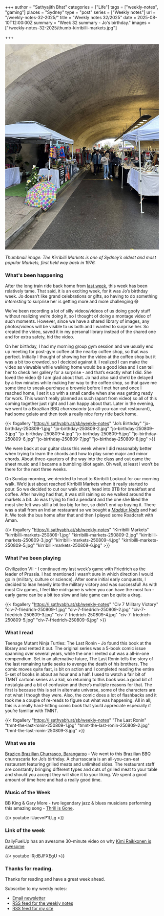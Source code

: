 +++
author = "Sathyajith Bhat"
categories = ["Life"]
tags = ["weekly-notes", "gaming"]
places = "Sydney"
type = "post"
series = ["Weekly notes"]
url = "/weekly-notes-32-2025/"
title = "Weekly notes 32/2025"
date = 2025-08-10T12:00:00Z
summary = "Week 32 summary - Jo's birthday."
images = ["/weekly-notes-32-2025/thumb-kirribilli-markets.jpg"]

+++

![](thumb-kirribilli-markets.jpg)

_Thumbnail image: The Kirribilli Markets is one of Sydney’s oldest and most popular Markets, first held way back in 1976._

### What's been happening

After the long train ride back home from [last week](/weekly-notes-31-2025/), this week has been relatively tame. That said, it is an exciting week, for it was Jo’s birthday week. Jo doesn’t like grand celebrations or gifts, so having to do something _interesting_ to surprise her is getting more and more challenging 😅 

We’ve been recording a lot of silly videos/videos of us doing goofy stuff without realizing we’re doing it, so I thought of doing a montage video of such moments. However, since we have a shared library of images, any photos/videos will be visible to us both and I wanted to surprise her. So created the video, saved it in my personal library instead of the shared one and for extra safety, hid the video. 

On her birthday, I had my morning group gym session and we usually end up meeting for post-gym coffee at the nearby coffee shop, so that was perfect. Initially I thought of showing her the video at the coffee shop but it was a bit too crowded, so I decided against it. I realized I can make the video as viewable while walking home would be a good idea and I can tell her to check her gallery for a surprise - and that’s exactly what I did. She loved the video 😄 I am glad about that. Jo had also said she’d be delayed by a few minutes while making her way to the coffee shop, so that gave me some time to sneak-purchase a brownie before I met her and once I reached home, I set it up with a small candle when she was getting ready for work. This wasn’t really planned as such (apart from video) so all of this coming together just right and I am happy about that. Later in the evening, we went to a Brazilian BBQ *churrascaria* (an all-you-can-eat restaurant), had some gelato and then took a really nice ferry ride back home. 

{{< fbgallery "https://i.sathyabh.at/sb/weekly-notes" "Jo’s Birthday" "jo-birthday-250809-1.jpg" "jo-birthday-250809-2.jpg" "jo-birthday-250809-3.jpg" "jo-birthday-250809-4.jpg" "jo-birthday-250809-5.jpg" "jo-birthday-250809-6.jpg" "jo-birthday-250809-7.jpg" "jo-birthday-250809-8.jpg" >}}

We were back at our guitar class this week where I did reasonably better when trying to learn the chords and how to play some major and minor chords. About three-quarters of the way into the class and out came the sheet music and I became a bumbling idiot again. Oh well, at least I won’t be there for the next three weeks. 

On Sunday morning, we decided to head to Kirribilli Lookout for our morning walk. We’d just about reached Kirribilli Markets when it really started to pour. So we decided to cut our walk short, head into BTB for breakfast and coffee. After having had that, it was still raining so we walked around the markets a bit. Jo was trying to find a pendant and the one she liked the most she felt was still a bit too big for her, so didn’t end up buying it. There was a stall from an Indian restaurant so we bought a *[Maddur Vada](https://en.wikipedia.org/wiki/Maddur_vada)* and had it. We took the bus home after that and then I played some Roadcraft with Aman.

{{< fbgallery "https://i.sathyabh.at/sb/weekly-notes" "Kirribilli Markets" "kirribilli-markets-250809-1.jpg" "kirribilli-markets-250809-2.jpg" "kirribilli-markets-250809-3.jpg" "kirribilli-markets-250809-4.jpg" "kirribilli-markets-250809-5.jpg" "kirribilli-markets-250809-6.jpg" >}}

### What I've been playing

Civilization VII - I continued my last week’s game with Friedrich as the leader of Prussia. I had mentioned I wasn’t sure in which direction I would go in (military, culture or science). After some initial early conquests, I decided to lean heavily into the military victory and was successful! As with most Civ games, I feel like mid-game is when you can have the most fun - early game can be a bit too slow and late game can be quite a drag.

{{< fbgallery "https://i.sathyabh.at/sb/weekly-notes" "Civ 7 Military Victory" "civ-7-friedrich-250809-1.jpg" "civ-7-friedrich-250809-2.jpg" "civ-7-friedrich-250809-3.jpg" "civ-7-friedrich-250809-4.jpg" "civ-7-friedrich-250809-5.jpg" "civ-7-friedrich-250809-6.jpg" >}}


### What I read

Teenage Mutant Ninja Turtles: The Last Ronin - Jo found this book at the library and rented it out. The original series was a 5-book comic issue spanning over several years, while the one I rented out was a all-in-one compendium. Set in an alternative future, The Last Ronin tells the story of the last remaining turtle seeks to avenge the death of his brothers. The comic moves quite fast, is bit on action and I completed reading the entire 5-set of books in about an hour and a half. I used to watch a fair bit of TMNT cartoon series as a kid, so returning to this book was a good bit of nostalgia and a bit of confusion and there’s multiple reasons for that. The first is because this is set in alternate universe, some of the characters are not what I though they were. Also, the comic does a lot of flashbacks and it took me a couple of re-reads to figure out what was happening. All in all, this is a really hard-hitting comic book that you’d appreciate especially if you’re familiar with TMNT.

{{< fbgallery "https://i.sathyabh.at/sb/weekly-notes" "The Last Ronin" "tmnt-the-last-ronin-250809-1.jpg" "tmnt-the-last-ronin-250809-2.jpg"  "tmnt-the-last-ronin-250809-3.jpg" >}}


### What we ate

[Brazico Brazilian Churrasco, Barangaroo](https://maps.app.goo.gl/9Kfsr8j5QdyteKtj8) - We went to this Brazilian BBQ churrascaria for Jo’s birthday. A churrascaria is an all-you-can-eat restaurant featuring grilled meats and unlimited sides.  The restaurant staff are constantly bringing different types and cuts of grilled meat to your table and should you accept they will slice it to your liking. We spent a good amount of time here and had a really good time. 

### Music of the Week

BB King & Gary More - two legendary jazz & blues musicians performing this amazing song - [Thrill is Gone](https://www.youtube.com/watch?v=iUaevnP1LLg).

{{< youtube iUaevnP1LLg >}}

### Link of the week

DailyFuelUp has an awesome 30-minute video on why [Kimi Raikkonen is awesome](https://www.youtube.com/watch?v=IRjdBJFXEgU)

{{< youtube IRjdBJFXEgU >}}

### Thanks for reading.
Thanks for reading and have a great week ahead. 

Subscribe to my weekly notes:
- [Email newsletter](https://sathyabhat.substack.com/)
- [RSS feed for the weekly notes](https://sathyabh.at/series/weekly-notes/index.xml)
- [RSS feed for my site](https://sathyabh.at/index.xml)
